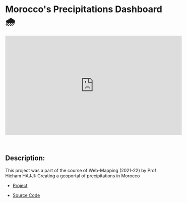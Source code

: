 # Morocco's Precipitations Dashboard 🌧️

<iframe width="560" height="315" src="https://www.youtube.com/embed/-nWlC6axzmc" title="YouTube video player" frameborder="0" allow="accelerometer; autoplay; clipboard-write; encrypted-media; gyroscope; picture-in-picture" allowfullscreen></iframe>

&nbsp;

## Description:

This project was a part of the course of Web-Mapping (2021-22) by Prof Hicham HAJJI: Creating a geoportal of precipitations in Morocco 

- [Project](https://github.com/ayoubft/wm-22-project)

- [Source Code](https://github.com/ayoubft/wm-22-project)
